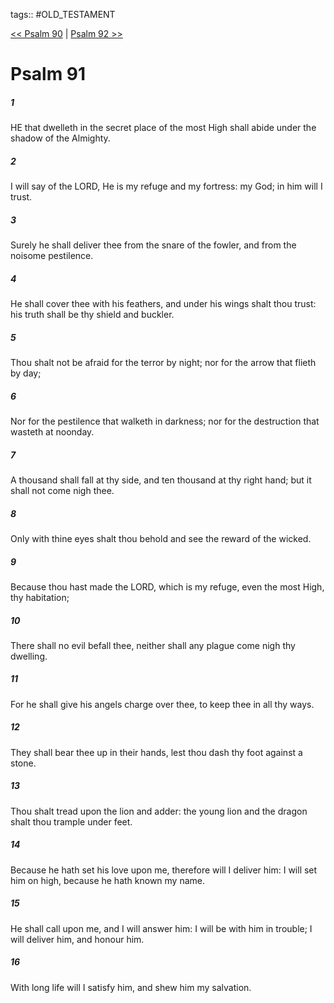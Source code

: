tags:: #OLD_TESTAMENT

[<< Psalm 90](OLD_TESTAMENT/19_Psalms/Psalm_90.md) | [Psalm 92 >>](OLD_TESTAMENT/19_Psalms/Psalm_92.md)

# Psalm 91

##### 1

HE that dwelleth in the secret place of the most High shall abide under the shadow of the Almighty.

##### 2

I will say of the LORD, He is my refuge and my fortress: my God; in him will I trust.

##### 3

Surely he shall deliver thee from the snare of the fowler, and from the noisome pestilence.

##### 4

He shall cover thee with his feathers, and under his wings shalt thou trust: his truth shall be thy shield and buckler.

##### 5

Thou shalt not be afraid for the terror by night; nor for the arrow that flieth by day;

##### 6

Nor for the pestilence that walketh in darkness; nor for the destruction that wasteth at noonday.

##### 7

A thousand shall fall at thy side, and ten thousand at thy right hand; but it shall not come nigh thee.

##### 8

Only with thine eyes shalt thou behold and see the reward of the wicked.

##### 9

Because thou hast made the LORD, which is my refuge, even the most High, thy habitation;

##### 10

There shall no evil befall thee, neither shall any plague come nigh thy dwelling.

##### 11

For he shall give his angels charge over thee, to keep thee in all thy ways.

##### 12

They shall bear thee up in their hands, lest thou dash thy foot against a stone.

##### 13

Thou shalt tread upon the lion and adder: the young lion and the dragon shalt thou trample under feet.

##### 14

Because he hath set his love upon me, therefore will I deliver him: I will set him on high, because he hath known my name.

##### 15

He shall call upon me, and I will answer him: I will be with him in trouble; I will deliver him, and honour him.

##### 16

With long life will I satisfy him, and shew him my salvation.
